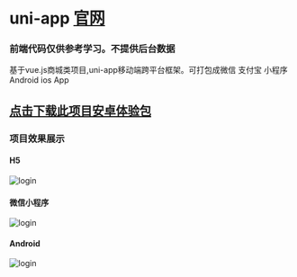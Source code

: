 # uni-app  [官网](https://uniapp.dcloud.io/)
### 前端代码仅供参考学习。不提供后台数据
基于vue.js商城类项目,uni-app移动端跨平台框架。可打包成微信 支付宝 小程序 Android ios App
## [点击下载此项目安卓体验包](https://pan.baidu.com/s/1DiPgN-lwQQi-NiERFgm_-A/)
### 项目效果展示
#### H5
![login](https://github.com/changjiapu/uni-app/blob/master/screenshots/h5.jpg)
#### 微信小程序
![login](https://github.com/changjiapu/uni-app/blob/master/screenshots/weixin.jpg)
#### Android
![login](https://github.com/changjiapu/uni-app/blob/master/screenshots/Android.jpg)
